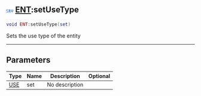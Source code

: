 ## ![server](../../.gitbook/assets/server.png) [ENT](ent):setUseType

```lua
void ENT:setUseType(set)
```

Sets the use type of the entity

------
## Parameters

| Type   | Name | Description | Optional |
| ------ | ---- | ----------- | -------: |
| [USE](use) | set | No description |  |

